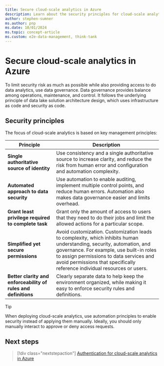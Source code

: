 ```yaml
---
title: Secure cloud-scale analytics in Azure
description: Learn about the security principles for cloud-scale analytics in Azure.
author: stephen-sumner
ms.author: pnp
ms.date: 10/01/2024
ms.topic: concept-article
ms.custom: e2e-data-management, think-tank
---
```


# Secure cloud-scale analytics in Azure

To limit security risk as much as possible while also providing access to do data analytics, use data governance. Data governance provides balance among operations, maintenance, and control. It follows the underlying principle of data lake solution architecture design, which uses infrastructure as code and security as code.

## Security principles

The focus of cloud-scale analytics is based on key management principles:

| Principle | Description |
|--|--|
| **Single authoritative source of identity**| Use consistency and a single authoritative source to increase clarity, and reduce the risk from human error and configuration and automation complexity. |
| **Automated approach to data security**| Use automation to enable auditing, implement multiple control points, and reduce human errors. Automation also makes data governance easier and limits overhead.|
| **Grant least privilege required to complete task**| Grant only the amount of access to users that they need to do their jobs and limit the allowed actions for a particular scope.|
|  **Simplified yet secure permissions**| Avoid customization. Customization leads to complexity, which inhibits human understanding, security, automation, and governance. For example, use built-in roles to assign permissions to data services and avoid permissions that specifically reference individual resources or users.|
| **Better clarity and enforceability of rules and definitions**| Clearly separate data to help keep the environment organized, while making it easy to enforce security rules and definitions. |

> [!TIP]
> When deploying cloud-scale analytics, use automation principles to enable security instead of applying them manually. Ideally, you should only manually interact to approve or deny access requests.

## Next steps

> [!div class="nextstepaction"]
> [Authentication for cloud-scale analytics in Azure](./secure-authentication.md)
